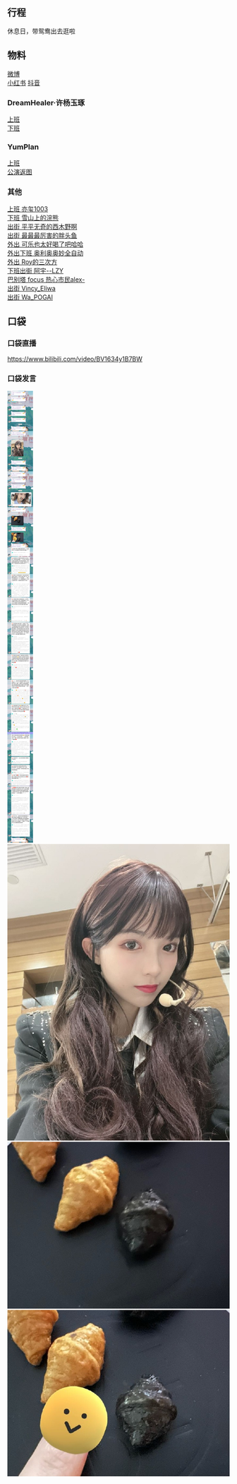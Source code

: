 ## 行程
休息日，带鸳鸯出去逛啦

## 物料
[微博](https://weibo.com/5228056212/Lb3cambAZ)<br>
[小红书](http://www.xiaohongshu.com/discovery/item/61e4186200000000210344fb)
[抖音](https://www.douyin.com/video/7053797941865090335)<br>

### DreamHealer·许杨玉琢
[上班](https://weibo.com/6375088879/Lb0TlC5t9)<br>
[下班](https://weibo.com/6375088879/Lb30942oh)<br>
### YumPlan
[上班](https://weibo.com/7335378002/Lb0UGlmue)<br>
[公演返图](https://weibo.com/7335378002/Lb1zH0JXr)<br>
### 其他
[上班 亦玺1003](https://weibo.com/7410340783/Lb0WnwYrg)<br>
[下班 雪山上的浣熊](https://weibo.com/1701598311/Lb2Mksb2P)<br>
[出街 平平无奇的西木野啊](https://weibo.com/6738785965/Lb3i1sp0l)<br>
[出街 最最最厉害的胖头鱼](https://weibo.com/2321954085/Lb3ghin0W)<br>
[外出 可乐也太好喝了吧哈哈](https://weibo.com/5415898244/Lb3gbpVoB)<br>
[外出下班 奥利奥奥妙全自动](https://weibo.com/6421281458/Lb3pMdkSk)<br>
[外出 Roy的三次方](https://weibo.com/5802147398/Lb3tDiHoz)<br>
[下班出街 阿宇--LZY](https://weibo.com/5499807573/Lb4mJ9Ppl)<br>
[巴别塔 focus 热心市民alex-](https://weibo.com/2971625284/Lb4Lv6P13)<br>
[出街 Vincy_Eliwa](https://weibo.com/2371299442/Lb4FTmmGp)<br>
[出街 Wa_POGAI](https://weibo.com/2553236481/Lb4MwFJze)<br>
## 口袋
### 口袋直播
https://www.bilibili.com/video/BV1634y1B7BW
### 口袋发言
![口袋发言](./pocket48/imgs/messages1.jpeg)<br>
![口袋发言](./pocket48/imgs/P1.jpeg)<br>
![口袋发言](./pocket48/imgs/P2.jpeg)<br>
![口袋发言](./pocket48/imgs/P3.jpeg)<br>
